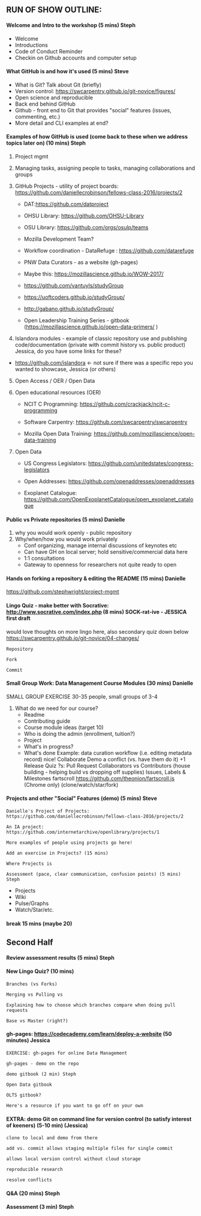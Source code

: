 ## RUN OF SHOW OUTLINE:
#### Welcome and Intro to the workshop (5 mins) **Steph** 
* Welcome
* Introductions
* Code of Conduct Reminder
* Checkin on Github accounts and computer setup

#### What GitHub is and how it's used (5 mins) **Steve** 
* What is Git? Talk about Git (briefly)
* Version control: https://swcarpentry.github.io/git-novice/figures/
* Open science and reproducible
* Back end behind GitHub
* Github - front end to Git that provides "social" features (issues, commenting, etc.)
* More detail and CLI examples at end?


#### Examples of how GitHub is used (come back to these when we address topics later on) (10 mins) **Steph**

1. Project mgmt

2. Managing tasks, assigning people to tasks, managing collaborations and groups

3. GitHub Projects - utility of project boards: https://github.com/daniellecrobinson/fellows-class-2016/projects/2

    * DAT:https://github.com/datproject

    * OHSU Library: https://github.com/OHSU-Library

    * OSU Library: https://github.com/orgs/osulp/teams

    * Mozilla Development Team?

    * Workflow coordination  - DataRefuge : https://github.com/datarefuge

    * PNW Data Curators - as a website (gh-pages)

    * Maybe this: https://mozillascience.github.io/WOW-2017/

    * https://github.com/vantuyls/studyGroup

    * https://uoftcoders.github.io/studyGroup/

    * http://gabano.github.io/studyGroup/

    * Open Leadership Training Series - gitbook (https://mozillascience.github.io/open-data-primers/ )

  4. Islandora modules - example of classic repository use and publishing code/documentation (private with commit history vs. public product) Jessica, do you have some links for these?

   *  https://github.com/islandora <- not sure if there was a specific repo you wanted to showcase, Jessica (or others)

 5. Open Access / OER / Open Data

 6. Open educational resources (OER)

    * NCIT C Programming: https://github.com/crackjack/ncit-c-programming

    * Software Carpentry: https://github.com/swcarpentry/swcarpentry

    * Mozilla Open Data Training: https://github.com/mozillascience/open-data-training 

7. Open Data

    * US Congress Legislators: https://github.com/unitedstates/congress-legislators

    * Open Addresses: https://github.com/openaddresses/openaddresses

    * Exoplanet Catalogue: https://github.com/OpenExoplanetCatalogue/open_exoplanet_catalogue


#### Public vs Private repositories (5 mins) Danielle

1. why you would work openly - public repository
2. Why/when/how you would work privately
    * Conf organizing, manage internal discussions of keynotes etc
    * Can have GH on local server; hold sensitive/commercial data here
    * 1:1 consultations
    * Gateway to openness for researchers not quite ready to open


#### Hands on forking a repository & editing the README (15 mins) Danielle

https://github.com/stephwright/project-mgmt


#### Lingo Quiz - make better with Socrative: http://www.socrative.com/index.php (8 mins) SOCK-rat-ive - JESSICA first draft
would love thoughts on more lingo here, also secondary quiz down below
 https://swcarpentry.github.io/git-novice/04-changes/ 

    Repository

    Fork

    Commit


#### Small Group Work: Data Management Course Modules  (30 mins) Danielle
SMALL GROUP EXERCISE 30-35 people, small groups of 3-4

1. What do we need for our course?
    * Readme
    * Contributing guide
    * Course module ideas (target 10)
    * Who is doing the admin (enrollment, tuition?)
    * Project
    * What's in progress?
    * What's done
Example: data curation workflow (i.e. editing metadata record) nice!
Collaborate
Demo a conflict (vs. have them do it) +1
Release Quiz ?s: 
Pull Request
Collaborators vs Contributors (house building - helping build vs dropping off supplies)
Issues, Labels & Milestones
fartscroll  https://github.com/theonion/fartscroll.js (Chrome only) (clone/watch/star/fork)


#### Projects and other "Social" Features (demo) (5 mins) Steve

    Danielle's Project of Projects: https://github.com/daniellecrobinson/fellows-class-2016/projects/2

    An IA project: https://github.com/internetarchive/openlibrary/projects/1

    More examples of people using projects go here!

    Add an exercise in Projects? (15 mins)

    Where Projects is 

    Assessment (pace, clear communication, confusion points) (5 mins) Steph
* Projects
* Wiki
* Pulse/Graphs
* Watch/Star/etc.

#### break 15 mins (maybe 20)

## Second Half

#### Review assessment results (5 mins) Steph

#### New Lingo Quiz? (10 mins)

    Branches (vs Forks) 

    Merging vs Pulling vs 

    Explaining how to choose which branches compare when doing pull requests

    Base vs Master (right?)


#### gh-pages: https://codecademy.com/learn/deploy-a-website (50 minutes)  Jessica

    EXERCISE: gh-pages for online Data Management 

    gh-pages - demo on the repo

    demo gitbook (2 min) Steph

    Open Data gitbook

    OLTS gitbook?

    Here's a resource if you want to go off on your own

#### EXTRA: demo Git on command line for version control (to satisfy interest of keeners) (5-10 min) (Jessica)

    clone to local and demo from there

    add vs. commit allows staging multiple files for single commit

    allows local version control without cloud storage

    reproducible research

    resolve conflicts

#### Q&A (20 mins) Steph

#### Assessment (3 min) Steph




